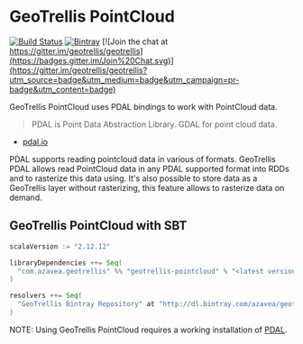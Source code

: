 # GeoTrellis PointCloud

[![Build Status](https://travis-ci.org/geotrellis/geotrellis-pointcloud.svg?branch=master)](https://travis-ci.org/geotrellis/geotrellis-pointcloud)
[![Bintray](https://api.bintray.com/packages/azavea/geotrellis/geotrellis-pointcloud/images/download.svg)](https://bintray.com/azavea/geotrellis/geotrellis-pointcloud)
[![Join the chat at https://gitter.im/geotrellis/geotrellis](https://badges.gitter.im/Join%20Chat.svg)](https://gitter.im/geotrellis/geotrellis?utm_source=badge&utm_medium=badge&utm_campaign=pr-badge&utm_content=badge)

GeoTrellis PointCloud uses PDAL bindings to work with PointCloud data.

> PDAL is Point Data Abstraction Library.
> GDAL for point cloud data.
- [pdal.io](https://pdal.io/)

PDAL supports reading pointcloud data in various of formats.
GeoTrellis PDAL allows read PointCloud data in any PDAL supported format into RDDs
and to rasterize this data using. It's also possible to store data as a GeoTrellis layer
without rasterizing, this feature allows to rasterize data on demand.

## GeoTrellis PointCloud with SBT

```scala
scalaVersion := "2.12.12"

libraryDependencies ++= Seq(
  "com.azavea.geotrellis" %% "geotrellis-pointcloud" % "<latest version>"
)

resolvers ++= Seq(
  "GeoTrellis Bintray Repository" at "http://dl.bintray.com/azavea/geotrellis/"
)
```

NOTE: Using GeoTrellis PointCloud requires a working installation of
[PDAL](https://pdal.io/).
